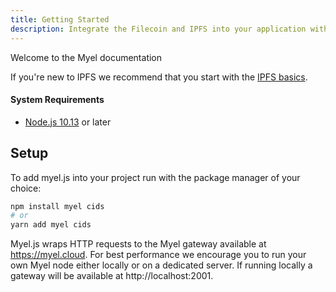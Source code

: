 ```yaml
---
title: Getting Started
description: Integrate the Filecoin and IPFS into your application with the Myel CDN.
---
```


Welcome to the Myel documentation

If you're new to IPFS we recommend that you start with the [IPFS basics](https://docs.ipfs.io/concepts/what-is-ipfs/).

#### System Requirements

- [Node.js 10.13](https://nodejs.org) or later

## Setup

To add myel.js into your project run with the package manager of your choice:

```bash
npm install myel cids
# or
yarn add myel cids
```

Myel.js wraps HTTP requests to the Myel gateway available at https://myel.cloud. For best performance we encourage you to run your own Myel node either locally or on a dedicated server. If running locally a gateway will be available at http://localhost:2001.

